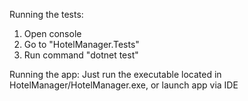 Running the tests:

1. Open console
2. Go to "HotelManager.Tests"
3. Run command "dotnet test"

Running the app: Just run the executable located in HotelManager/HotelManager.exe, or launch app via IDE
